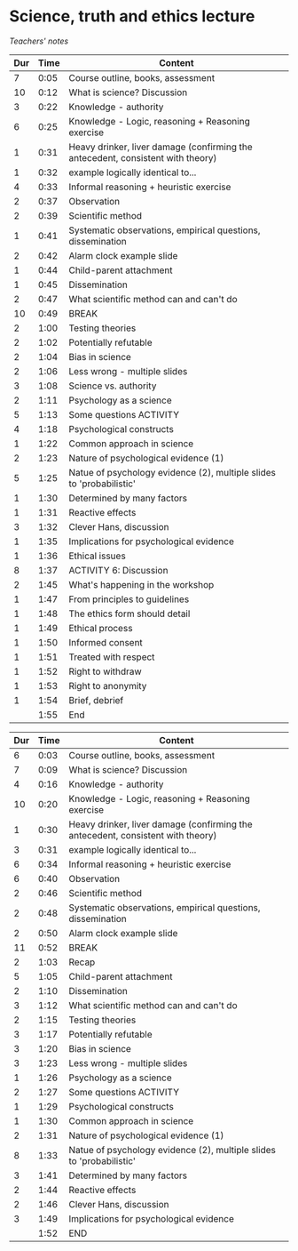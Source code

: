 # Science, truth and ethics lecture

_Teachers' notes_

| Dur | Time | Content|
| --- | ---- | ------ |
|  7  | 0:05 | Course outline, books, assessment  |
| 10  | 0:12 | What is science? Discussion |
|  3  | 0:22 | Knowledge - authority |
|  6  | 0:25 | Knowledge - Logic, reasoning + Reasoning exercise |
|  1  | 0:31 | Heavy drinker, liver damage (confirming the antecedent, consistent with theory) |
|  1  | 0:32 | example logically identical to... |
|  4  | 0:33 | Informal reasoning + heuristic exercise |
|  2  | 0:37 | Observation |
|  2  | 0:39 | Scientific method |
|  1  | 0:41 | Systematic observations, empirical questions, dissemination |
|  2  | 0:42 | Alarm clock example slide |
|  1  | 0:44 | Child-parent attachment |
| 1   | 0:45 | Dissemination |
| 2   | 0:47 | What scientific method can and can't do |
| 10  | 0:49 | BREAK |
| 2   | 1:00 | Testing theories |
| 2   | 1:02 | Potentially refutable |
| 2   | 1:04 | Bias in science |
| 2   | 1:06 | Less wrong - multiple slides |
| 3   | 1:08 | Science vs. authority |
| 2   | 1:11 | Psychology as a science |
| 5   | 1:13 | Some questions ACTIVITY |
| 4   | 1:18 | Psychological constructs |
| 1   | 1:22 | Common approach in science |
| 2   | 1:23 | Nature of psychological evidence (1) |
| 5   | 1:25 | Natue of psychology evidence (2), multiple slides to 'probabilistic' |
| 1   | 1:30 | Determined by many factors |
| 1   | 1:31 | Reactive effects |
| 3   | 1:32 | Clever Hans, discussion |
| 1   | 1:35 | Implications for psychological evidence |
| 1   | 1:36 | Ethical issues |
| 8   | 1:37 | ACTIVITY 6: Discussion |
| 2   | 1:45 | What's happening in the workshop |
| 1   | 1:47 | From principles to guidelines |
| 1   | 1:48 | The ethics form should detail |
| 1   | 1:49 | Ethical process |
| 1   | 1:50 | Informed consent |
| 1   | 1:51 | Treated with respect |
| 1   | 1:52 | Right to withdraw |
| 1   | 1:53 | Right to anonymity |
| 1   | 1:54 | Brief, debrief |
|     | 1:55 | End |



| Dur | Time | Content|
| --- | ---- | ------ |
|  6  | 0:03 | Course outline, books, assessment  |
|  7  | 0:09 | What is science? Discussion |
|  4  | 0:16 | Knowledge - authority |
| 10  | 0:20 | Knowledge - Logic, reasoning + Reasoning exercise |
|  1  | 0:30 | Heavy drinker, liver damage (confirming the antecedent, consistent with theory) |
|  3  | 0:31 | example logically identical to... |
|  6  | 0:34 | Informal reasoning + heuristic exercise |
|  6  | 0:40 | Observation |
|  2  | 0:46 | Scientific method |
|  2  | 0:48 | Systematic observations, empirical questions, dissemination |
|  2  | 0:50 | Alarm clock example slide |
| 11  | 0:52 | BREAK |
|  2  | 1:03 | Recap |
|  5  | 1:05 | Child-parent attachment |
|  2  | 1:10 | Dissemination |
|  3  | 1:12 | What scientific method can and can't do |
|  2  | 1:15 | Testing theories |
|  3  | 1:17 | Potentially refutable |
|  3  | 1:20 | Bias in science |
|  3  | 1:23 | Less wrong - multiple slides |
|  1  | 1:26 | Psychology as a science |
|  2  | 1:27 | Some questions ACTIVITY |
|  1  | 1:29 | Psychological constructs |
|  1  | 1:30 | Common approach in science |
|  2  | 1:31 | Nature of psychological evidence (1) |
|  8  | 1:33 | Natue of psychology evidence (2), multiple slides to 'probabilistic' |
|  3  | 1:41 | Determined by many factors |
|  2  | 1:44 | Reactive effects |
|  2  | 1:46 | Clever Hans, discussion |
|  3  | 1:49 | Implications for psychological evidence |
|     | 1:52 | END |



